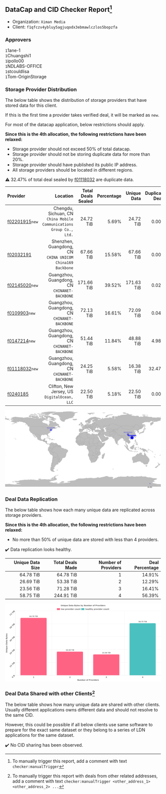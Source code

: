 ## DataCap and CID Checker Report[^1]
 - Organization: `Ximan Media`
 - Client: `f1qfczv4ybluy5agjuqodx3ebmawlczlos5bopzfa`
### Approvers
`1`1ane-1<br/>`1`Chuangshi1<br/>`1`ipollo00<br/>`1`NDLABS-OFFICE<br/>`1`stcouldlisa<br/>`1`Tom-OriginStorage

### Storage Provider Distribution
The below table shows the distribution of storage providers that have stored data for this client.

If this is the first time a provider takes verified deal, it will be marked as `new`.

For most of the datacap application, below restrictions should apply.

**Since this is the 4th allocation, the following restrictions have been relaxed:**
 - Storage provider should not exceed 50% of total datacap.
 - Storage provider should not be storing duplicate data for more than 20%.
 - Storage provider should have published its public IP address.
 - All storage providers should be located in different regions.

⚠️ 32.47% of total deal sealed by [f01118032](https://filfox.info/en/address/f01118032) are duplicate data.

| Provider                                                    |                                                               Location | Total Deals Sealed | Percentage | Unique Data | Duplicate Deals |
| :---------------------------------------------------------- | ---------------------------------------------------------------------: | -----------------: | ---------: | ----------: | --------------: |
| [f02201915](https://filfox.info/en/address/f02201915)`new`  | Chengdu, Sichuan, CN<br/>`China Mobile Communications Group Co., Ltd.` |          24.72 TiB |      5.69% |   24.72 TiB |           0.00% |
| [f02032191](https://filfox.info/en/address/f02032191)       |           Shenzhen, Guangdong, CN<br/>`CHINA UNICOM China169 Backbone` |          67.66 TiB |     15.58% |   67.66 TiB |           0.00% |
| [f02145020](https://filfox.info/en/address/f02145020)`new`  |                       Guangzhou, Guangdong, CN<br/>`CHINANET-BACKBONE` |         171.66 TiB |     39.52% |  171.63 TiB |           0.02% |
| [f0109903](https://filfox.info/en/address/f0109903)`new`    |                       Guangzhou, Guangdong, CN<br/>`CHINANET-BACKBONE` |          72.13 TiB |     16.61% |   72.09 TiB |           0.04% |
| [f0147214](https://filfox.info/en/address/f0147214)`new`    |                       Guangzhou, Guangdong, CN<br/>`CHINANET-BACKBONE` |          51.44 TiB |     11.84% |   48.88 TiB |           4.98% |
| [f01118032](https://filfox.info/en/address/f01118032)`new`  |                       Guangzhou, Guangdong, CN<br/>`CHINANET-BACKBONE` |          24.25 TiB |      5.58% |   16.38 TiB |          32.47% |
| [f0240185](https://filfox.info/en/address/f0240185)         |                        Clifton, New Jersey, US<br/>`DigitalOcean, LLC` |          22.50 TiB |      5.18% |   22.50 TiB |           0.00% |

<img src="https://raw.githubusercontent.com/data-preservation-programs/filplus-checker-assets/main/filecoin-project/filecoin-plus-large-datasets/issues/1039/1685590036085.png"/>

### Deal Data Replication
The below table shows how each many unique data are replicated across storage providers.


**Since this is the 4th allocation, the following restrictions have been relaxed:**
- No more than 50% of unique data are stored with less than 4 providers.

✔️ Data replication looks healthy.

| Unique Data Size | Total Deals Made | Number of Providers | Deal Percentage |
| ---------------: | ---------------: | ------------------: | --------------: |
|        64.78 TiB |        64.78 TiB |                   1 |          14.91% |
|        26.69 TiB |        53.38 TiB |                   2 |          12.29% |
|        23.56 TiB |        71.28 TiB |                   3 |          16.41% |
|        58.75 TiB |       244.91 TiB |                   4 |          56.39% |

<img src="https://raw.githubusercontent.com/data-preservation-programs/filplus-checker-assets/main/filecoin-project/filecoin-plus-large-datasets/issues/1039/1685590036846.png"/>

### Deal Data Shared with other Clients[^3]
The below table shows how many unique data are shared with other clients.
Usually different applications owns different data and should not resolve to the same CID.

However, this could be possible if all below clients use same software to prepare for the exact same dataset or they belong to a series of LDN applications for the same dataset.

✔️ No CID sharing has been observed.

[^1]: To manually trigger this report, add a comment with text `checker:manualTrigger`

[^2]: Deals from those addresses are combined into this report as they are specified with `checker:manualTrigger`

[^3]: To manually trigger this report with deals from other related addresses, add a comment with text `checker:manualTrigger <other_address_1> <other_address_2> ...`
